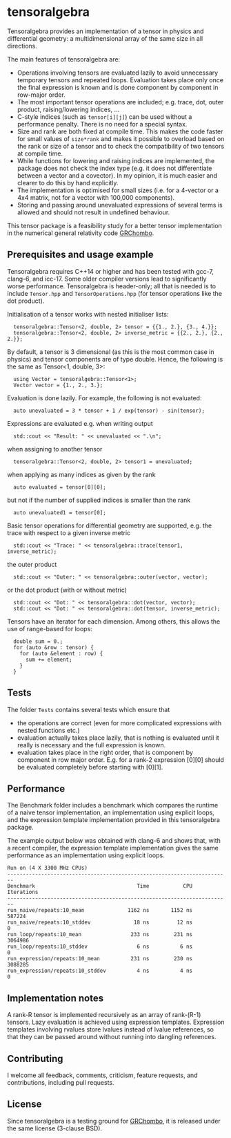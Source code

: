 # tensoralgebra

Tensoralgebra provides an implementation of a tensor in physics and differential
geometry: a multidimensional array of the same size in all directions.

The main features of tensoralgebra are:
* Operations involving tensors are evaluated lazily to avoid unnecessary
  temporary tensors and repeated loops. Evaluation takes place only once the final
  expression is known and is done component by component in row-major order.
* The most important tensor operations are included; e.g. trace, dot, outer
  product, raising/lowering indices, ...
* C-style indices (such as `tensor[i][j]`) can be used
  without a performance penalty. There is no need for a special syntax.
* Size and rank are both fixed at compile time. This makes the code faster
  for small values of `size*rank` and makes it possible to overload based on the rank or
  size of a tensor and to check the compatibility of two tensors at compile time.
* While functions for lowering and raising indices are implemented,
  the package does not check the index type (e.g. it does not differentiate
  between a vector and a covector). In my opinion, it is much easier and clearer to do this
  by hand explicitly.
* The implementation is optimised for small sizes (i.e. for a 4-vector or a 4x4
  matrix, not for a vector with 100,000 components).
* Storing and passing around unevaluated expressions of several terms is allowed and should not
  result in undefined behaviour.

This tensor package is a feasibility study for a better tensor implementation in the
numerical general relativity code [GRChombo](https://github.com/GRChombo/GRChombo).

## Prerequisites and usage example
Tensoralgebra requires C++14 or higher and has been tested with gcc-7, clang-6, and
icc-17. Some older compiler versions lead to significantly worse performance.
Tensoralgebra is header-only; all that is needed is to include `Tensor.hpp` and
`TensorOperations.hpp` (for tensor operations like the dot product).

Initialisation of a tensor works with nested initialiser lists:
```
  tensoralgebra::Tensor<2, double, 2> tensor = {{1., 2.}, {3., 4.}};
  tensoralgebra::Tensor<2, double, 2> inverse_metric = {{2., 2.}, {2., 2.}};
```

By default, a tensor is 3 dimensional (as this is the most common case in
physics) and tensor components are of type double.
Hence, the following is the same as Tensor<1, double, 3>:
```
  using Vector = tensoralgebra::Tensor<1>;
  Vector vector = {1., 2., 3.};
```

Evaluation is done lazily. For example, the following is not evaluated:
```
  auto unevaluated = 3 * tensor + 1 / exp(tensor) - sin(tensor);
```

Expressions are evaluated e.g. when writing output
```
  std::cout << "Result: " << unevaluated << ".\n";
```

when assigning to another tensor
```
  tensoralgebra::Tensor<2, double, 2> tensor1 = unevaluated;
```

when applying as many indices as given by the rank
```
  auto evaluated = tensor[0][0];
```

but not if the number of supplied indices is smaller than the rank
```
  auto unevaluated1 = tensor[0];
```

Basic tensor operations for differential geometry are supported,
e.g. the trace with respect to a given inverse metric
```
  std::cout << "Trace: " << tensoralgebra::trace(tensor1, inverse_metric);
```

the outer product
```
  std::cout << "Outer: " << tensoralgebra::outer(vector, vector);
```

or the dot product (with or without metric)
```
  std::cout << "Dot: " << tensoralgebra::dot(vector, vector);
  std::cout << "Dot: " << tensoralgebra::dot(tensor, inverse_metric);
```

Tensors have an iterator for each dimension. Among others, this allows the use of
range-based for loops:
```
  double sum = 0.;
  for (auto &row : tensor) {
    for (auto &element : row) {
      sum += element;
    }
  }
```

## Tests
The folder `Tests` contains several tests which ensure that
* the operations are correct (even for more complicated expressions with nested
  functions etc.)
* evaluation actually takes place lazily, that is nothing is evaluated until
  it really is necessary and the full expression is known.
* evaluation takes place in the right order, that is component by component in
  row major order. E.g. for a rank-2 expression [0][0] should be evaluated
  completely before starting with [0][1].

## Performance
The Benchmark folder includes a benchmark which compares the runtime of a naive
tensor implementation, an implementation using explicit loops, and the expression
template implementation provided in this tensoralgebra package.

The example output below was obtained with clang-6 and shows that, with a recent
compiler, the expression template implementation gives the same
performance as an implementation using explicit loops.

```
Run on (4 X 3300 MHz CPUs)
------------------------------------------------------------------------
Benchmark                                 Time           CPU Iterations
------------------------------------------------------------------------
run_naive/repeats:10_mean              1162 ns       1152 ns     587224
run_naive/repeats:10_stddev              18 ns         12 ns          0
run_loop/repeats:10_mean                233 ns        231 ns    3064986
run_loop/repeats:10_stddev                6 ns          6 ns          0
run_expression/repeats:10_mean          231 ns        230 ns    3088285
run_expression/repeats:10_stddev          4 ns          4 ns          0
```

## Implementation notes
A rank-R tensor is implemented recursively as an array of rank-(R-1) tensors.
Lazy evaluation is achieved using expression templates.
Expression templates involving rvalues store lvalues instead of lvalue
references, so that they can be passed around without running into dangling
references.

## Contributing
I welcome all feedback, comments, criticism, feature requests, and contributions,
including pull requests.

## License
Since tensoralgebra is a testing ground for
[GRChombo](https://github.com/GRChombo/GRChombo), it is released under the same
license (3-clause BSD).
